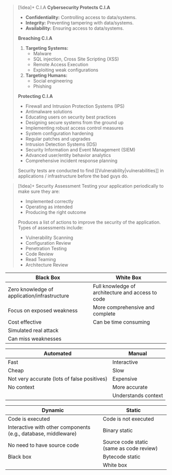 
> [!idea]+ C.I.A
> **Cybersecurity Protects C.I.A**
> - **Confidentiality:** Controlling access to data/systems.
> - **Integrity:** Preventing tampering with data/systems.
> - **Availability:** Ensuring access to data/systems.
> 
> **Breaching C.I.A**
> 1. **Targeting Systems:**
>     - Malware
>     - SQL injection, Cross Site Scripting (XSS)
>     - Remote Access Execution
>     - Exploiting weak configurations
> 2. **Targeting Humans:**
>     - Social engineering
>     - Phishing
> 
> **Protecting C.I.A**
> - Firewall and Intrusion Protection Systems (IPS)
> - Antimalware solutions
> - Educating users on security best practices
> - Designing secure systems from the ground up
> - Implementing robust access control measures
> - System configuration hardening
> - Regular patches and upgrades
> - Intrusion Detection Systems (IDS)
> - Security Information and Event Management (SIEM)
> - Advanced user/entity behavior analytics
> - Comprehensive incident response planning
> 
> Security tests are conducted to find [[Vulnerability|vulnerabilities]] in applications / infrastructure before the bad guys do.


> [!idea]+ Security Assessment
> Testing your application periodically to make sure they are:
> - Implemented correctly
> - Operating as intended
> - Producing the right outcome
>   
>  Produces a list of actions to improve the security of the application. Types of assessments include:
>  - Vulnerability Scanning
>  - Configuration Review
>  - Penetration Testing
>  - Code Review
>  - Read Teaming
>  - Architecture Review
>  


| Black Box                                      | White Box                                       |
|------------------------------------------------|-------------------------------------------------|
| Zero knowledge of application/infrastructure   | Full knowledge of architecture and access to code |
| Focus on exposed weakness                      | More comprehensive and complete                |
| Cost effective                                 | Can be time consuming                           |
| Simulated real attack                          |                                                 |
| Can miss weaknesses                            |                                                 |

| Automated                           | Manual                             |
|-------------------------------------|------------------------------------|
| Fast                                | Interactive                        |
| Cheap                               | Slow                               |
| Not very accurate (lots of false positives) | Expensive                      |
| No context                          | More accurate                      |
|                                     | Understands context                |

| Dynamic                                        | Static                                           |
|------------------------------------------------|--------------------------------------------------|
| Code is executed                               | Code is not executed                             |
| Interactive with other components (e.g., database, middleware) | Binary static             |
| No need to have source code                    | Source code static (same as code review)         |
| Black box                                      | Bytecode static                                  |
|                                                | White box                                        |


